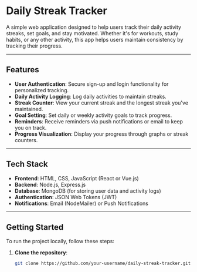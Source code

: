# Daily Streak Tracker

A simple web application designed to help users track their daily activity streaks, set goals, and stay motivated. Whether it's for workouts, study habits, or any other activity, this app helps users maintain consistency by tracking their progress.

---

## Features

- **User Authentication**: Secure sign-up and login functionality for personalized tracking.
- **Daily Activity Logging**: Log daily activities to maintain streaks.
- **Streak Counter**: View your current streak and the longest streak you've maintained.
- **Goal Setting**: Set daily or weekly activity goals to track progress.
- **Reminders**: Receive reminders via push notifications or email to keep you on track.
- **Progress Visualization**: Display your progress through graphs or streak counters.

---

## Tech Stack

- **Frontend**: HTML, CSS, JavaScript (React or Vue.js)
- **Backend**: Node.js, Express.js
- **Database**: MongoDB (for storing user data and activity logs)
- **Authentication**: JSON Web Tokens (JWT)
- **Notifications**: Email (NodeMailer) or Push Notifications

---

## Getting Started

To run the project locally, follow these steps:

1. **Clone the repository**:
   ```bash
   git clone https://github.com/your-username/daily-streak-tracker.git
